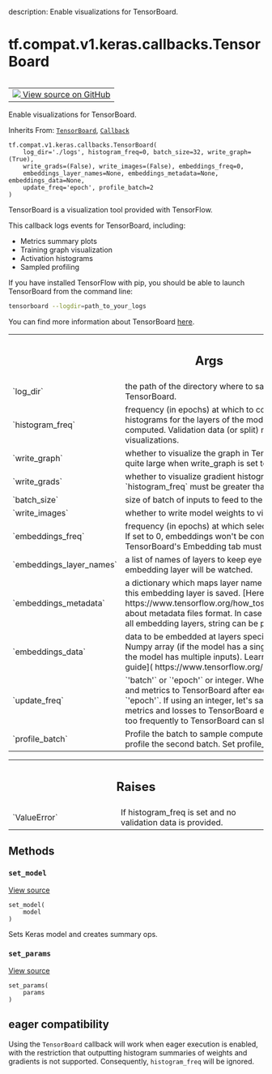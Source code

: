description: Enable visualizations for TensorBoard.

<div itemscope itemtype="http://developers.google.com/ReferenceObject">
<meta itemprop="name" content="tf.compat.v1.keras.callbacks.TensorBoard" />
<meta itemprop="path" content="Stable" />
<meta itemprop="property" content="__init__"/>
<meta itemprop="property" content="__new__"/>
<meta itemprop="property" content="set_model"/>
<meta itemprop="property" content="set_params"/>
</div>

# tf.compat.v1.keras.callbacks.TensorBoard

<!-- Insert buttons and diff -->

<table class="tfo-notebook-buttons tfo-api nocontent" align="left">
<td>
  <a target="_blank" href="https://github.com/keras-team/keras/tree/v2.7.0/keras/callbacks_v1.py#L29-L474">
    <img src="https://www.tensorflow.org/images/GitHub-Mark-32px.png" />
    View source on GitHub
  </a>
</td>
</table>



Enable visualizations for TensorBoard.

Inherits From: [`TensorBoard`](../../../../../tf/keras/callbacks/TensorBoard.md), [`Callback`](../../../../../tf/keras/callbacks/Callback.md)

<pre class="devsite-click-to-copy prettyprint lang-py tfo-signature-link">
<code>tf.compat.v1.keras.callbacks.TensorBoard(
    log_dir=&#x27;./logs&#x27;, histogram_freq=0, batch_size=32, write_graph=(True),
    write_grads=(False), write_images=(False), embeddings_freq=0,
    embeddings_layer_names=None, embeddings_metadata=None, embeddings_data=None,
    update_freq=&#x27;epoch&#x27;, profile_batch=2
)
</code></pre>



<!-- Placeholder for "Used in" -->

TensorBoard is a visualization tool provided with TensorFlow.

This callback logs events for TensorBoard, including:
* Metrics summary plots
* Training graph visualization
* Activation histograms
* Sampled profiling

If you have installed TensorFlow with pip, you should be able
to launch TensorBoard from the command line:

```sh
tensorboard --logdir=path_to_your_logs
```

You can find more information about TensorBoard
[here](https://www.tensorflow.org/get_started/summaries_and_tensorboard).

<!-- Tabular view -->
 <table class="responsive fixed orange">
<colgroup><col width="214px"><col></colgroup>
<tr><th colspan="2"><h2 class="add-link">Args</h2></th></tr>

<tr>
<td>
`log_dir`
</td>
<td>
the path of the directory where to save the log files to be
parsed by TensorBoard.
</td>
</tr><tr>
<td>
`histogram_freq`
</td>
<td>
frequency (in epochs) at which to compute activation and
weight histograms for the layers of the model. If set to 0, histograms
won't be computed. Validation data (or split) must be specified for
histogram visualizations.
</td>
</tr><tr>
<td>
`write_graph`
</td>
<td>
whether to visualize the graph in TensorBoard. The log file
can become quite large when write_graph is set to True.
</td>
</tr><tr>
<td>
`write_grads`
</td>
<td>
whether to visualize gradient histograms in TensorBoard.
`histogram_freq` must be greater than 0.
</td>
</tr><tr>
<td>
`batch_size`
</td>
<td>
size of batch of inputs to feed to the network for histograms
computation.
</td>
</tr><tr>
<td>
`write_images`
</td>
<td>
whether to write model weights to visualize as image in
TensorBoard.
</td>
</tr><tr>
<td>
`embeddings_freq`
</td>
<td>
frequency (in epochs) at which selected embedding layers
will be saved. If set to 0, embeddings won't be computed. Data to be
visualized in TensorBoard's Embedding tab must be passed as
`embeddings_data`.
</td>
</tr><tr>
<td>
`embeddings_layer_names`
</td>
<td>
a list of names of layers to keep eye on. If None
or empty list all the embedding layer will be watched.
</td>
</tr><tr>
<td>
`embeddings_metadata`
</td>
<td>
a dictionary which maps layer name to a file name in
which metadata for this embedding layer is saved.
  [Here are details](
    https://www.tensorflow.org/how_tos/embedding_viz/#metadata_optional)
    about metadata files format. In case if the same metadata file is
    used for all embedding layers, string can be passed.
</td>
</tr><tr>
<td>
`embeddings_data`
</td>
<td>
data to be embedded at layers specified in
`embeddings_layer_names`. Numpy array (if the model has a single input)
or list of Numpy arrays (if the model has multiple inputs). Learn more
about embeddings [in this guide](
  https://www.tensorflow.org/programmers_guide/embedding).
</td>
</tr><tr>
<td>
`update_freq`
</td>
<td>
`'batch'` or `'epoch'` or integer. When using `'batch'`,
writes the losses and metrics to TensorBoard after each batch. The same
applies for `'epoch'`. If using an integer, let's say `1000`, the
callback will write the metrics and losses to TensorBoard every 1000
samples. Note that writing too frequently to TensorBoard can slow down
your training.
</td>
</tr><tr>
<td>
`profile_batch`
</td>
<td>
Profile the batch to sample compute characteristics. By
default, it will profile the second batch. Set profile_batch=0 to
disable profiling.
</td>
</tr>
</table>



<!-- Tabular view -->
 <table class="responsive fixed orange">
<colgroup><col width="214px"><col></colgroup>
<tr><th colspan="2"><h2 class="add-link">Raises</h2></th></tr>

<tr>
<td>
`ValueError`
</td>
<td>
If histogram_freq is set and no validation data is provided.
</td>
</tr>
</table>




## Methods

<h3 id="set_model"><code>set_model</code></h3>

<a target="_blank" href="https://github.com/keras-team/keras/tree/v2.7.0/keras/callbacks_v1.py#L224-L302">View source</a>

<pre class="devsite-click-to-copy prettyprint lang-py tfo-signature-link">
<code>set_model(
    model
)
</code></pre>

Sets Keras model and creates summary ops.


<h3 id="set_params"><code>set_params</code></h3>

<a target="_blank" href="https://github.com/keras-team/keras/tree/v2.7.0/keras/callbacks.py#L642-L643">View source</a>

<pre class="devsite-click-to-copy prettyprint lang-py tfo-signature-link">
<code>set_params(
    params
)
</code></pre>








 <section><devsite-expandable expanded>
 <h2 class="showalways">eager compatibility</h2>

Using the `TensorBoard` callback will work when eager execution is enabled,
with the restriction that outputting histogram summaries of weights and
gradients is not supported. Consequently, `histogram_freq` will be ignored.


 </devsite-expandable></section>

